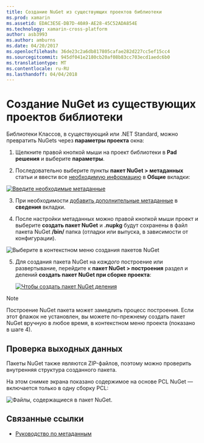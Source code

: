 ```yaml
---
title: Создание NuGet из существующих проектов библиотеки
ms.prod: xamarin
ms.assetid: EDAC3E5E-DB7D-40A9-AE28-45C52ADA854E
ms.technology: xamarin-cross-platform
author: asb3993
ms.author: amburns
ms.date: 04/20/2017
ms.openlocfilehash: 36de23c2a6db817805cafae282d227cc5ef15cc4
ms.sourcegitcommit: 945df041e2180cb20af08b83cc703ecd1aedc6b0
ms.translationtype: MT
ms.contentlocale: ru-RU
ms.lasthandoff: 04/04/2018
---
```

# <a name="creating-a-nuget-from-existing-library-projects"></a>Создание NuGet из существующих проектов библиотеки

Библиотеки Классов, в существующий или .NET Standard, можно превратить NuGets через **параметры проекта** окна:

1. Щелкните правой кнопкой мыши на проект библиотеки в **Pad решения** и выберите **параметры**.

2. Последовательно выберите пункты **пакет NuGet > метаданных** статьи и ввести все [необходимую информацию](~/cross-platform/app-fundamentals/nuget-multiplatform-libraries/metadata.md) в **Общие** вкладки:

  [![](existing-library-images/existing-metadata-sml.png "Введите необходимые метаданные")](existing-library-images/existing-metadata.png#lightbox)

3. При необходимости [добавить дополнительные метаданные](~/cross-platform/app-fundamentals/nuget-multiplatform-libraries/metadata.md) в **сведения** вкладки.

4. После настройки метаданных можно правой кнопкой мыши проект и выберите **создать пакет NuGet** и **.nupkg** будут сохранены в файл пакета NuGet **/bin/** папка (отладки или выпуска, в зависимости от конфигурации).

  ![](existing-library-images/create-nuget-package.png "Выберите в контекстном меню создания пакетов NuGet")

5. Для создания пакета NuGet на _каждого_ построение или развертывание, перейдите к **пакет NuGet > построения** раздел и делений **создать пакет NuGet при сборке проекта**:

    [![](existing-library-images/existing-tickbox-sml.png "Чтобы создать пакет NuGet деления")](existing-library-images/existing-tickbox.png#lightbox)

> [!NOTE]
> Построение NuGet пакета может замедлить процесс построения. Если этот флажок не установлен, вы можете по-прежнему создать пакет NuGet вручную в любое время, в контекстном меню проекта (показано в шаге 4).

## <a name="verifying-the-output"></a>Проверка выходных данных

Пакеты NuGet также являются ZIP-файлов, поэтому можно проверить внутренняя структура созданного пакета.

На этом снимке экрана показано содержимое на основе PCL NuGet — включается только в одну сборку PCL:

![](existing-library-images/nuget-output.png "Файлы, содержащиеся в пакет NuGet.")


## <a name="related-links"></a>Связанные ссылки

- [Руководство по метаданным](~/cross-platform/app-fundamentals/nuget-multiplatform-libraries/metadata.md)
